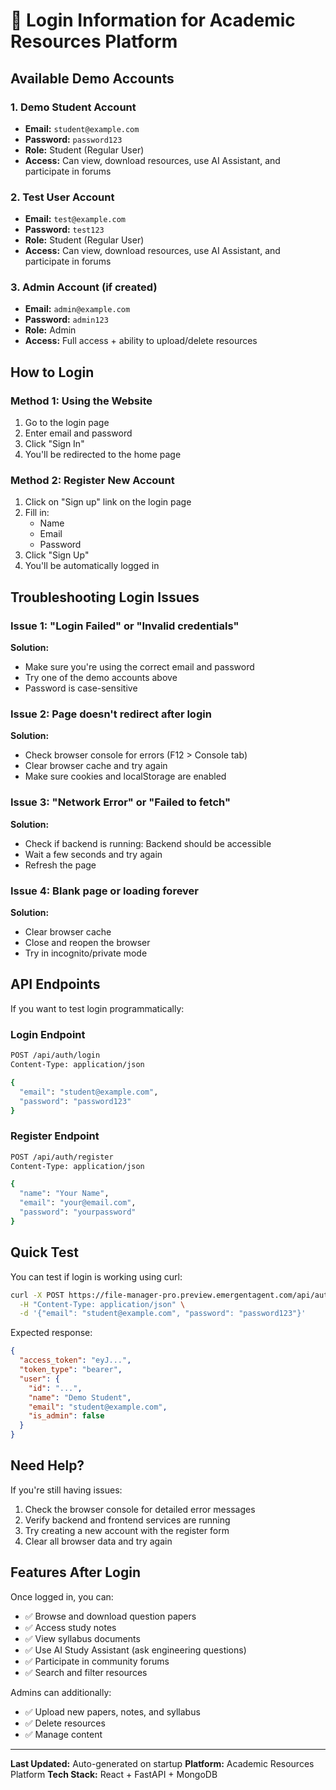 # 🔐 Login Information for Academic Resources Platform

## Available Demo Accounts

### 1. Demo Student Account
- **Email:** `student@example.com`
- **Password:** `password123`
- **Role:** Student (Regular User)
- **Access:** Can view, download resources, use AI Assistant, and participate in forums

### 2. Test User Account
- **Email:** `test@example.com`  
- **Password:** `test123`
- **Role:** Student (Regular User)
- **Access:** Can view, download resources, use AI Assistant, and participate in forums

### 3. Admin Account (if created)
- **Email:** `admin@example.com`
- **Password:** `admin123`
- **Role:** Admin
- **Access:** Full access + ability to upload/delete resources

## How to Login

### Method 1: Using the Website
1. Go to the login page
2. Enter email and password
3. Click "Sign In"
4. You'll be redirected to the home page

### Method 2: Register New Account
1. Click on "Sign up" link on the login page
2. Fill in:
   - Name
   - Email
   - Password
3. Click "Sign Up"
4. You'll be automatically logged in

## Troubleshooting Login Issues

### Issue 1: "Login Failed" or "Invalid credentials"
**Solution:**
- Make sure you're using the correct email and password
- Try one of the demo accounts above
- Password is case-sensitive

### Issue 2: Page doesn't redirect after login
**Solution:**
- Check browser console for errors (F12 > Console tab)
- Clear browser cache and try again
- Make sure cookies and localStorage are enabled

### Issue 3: "Network Error" or "Failed to fetch"
**Solution:**
- Check if backend is running: Backend should be accessible
- Wait a few seconds and try again
- Refresh the page

### Issue 4: Blank page or loading forever
**Solution:**
- Clear browser cache
- Close and reopen the browser
- Try in incognito/private mode

## API Endpoints

If you want to test login programmatically:

### Login Endpoint
```bash
POST /api/auth/login
Content-Type: application/json

{
  "email": "student@example.com",
  "password": "password123"
}
```

### Register Endpoint
```bash
POST /api/auth/register
Content-Type: application/json

{
  "name": "Your Name",
  "email": "your@email.com",
  "password": "yourpassword"
}
```

## Quick Test

You can test if login is working using curl:

```bash
curl -X POST https://file-manager-pro.preview.emergentagent.com/api/auth/login \
  -H "Content-Type: application/json" \
  -d '{"email": "student@example.com", "password": "password123"}'
```

Expected response:
```json
{
  "access_token": "eyJ...",
  "token_type": "bearer",
  "user": {
    "id": "...",
    "name": "Demo Student",
    "email": "student@example.com",
    "is_admin": false
  }
}
```

## Need Help?

If you're still having issues:
1. Check the browser console for detailed error messages
2. Verify backend and frontend services are running
3. Try creating a new account with the register form
4. Clear all browser data and try again

## Features After Login

Once logged in, you can:
- ✅ Browse and download question papers
- ✅ Access study notes
- ✅ View syllabus documents
- ✅ Use AI Study Assistant (ask engineering questions)
- ✅ Participate in community forums
- ✅ Search and filter resources

Admins can additionally:
- ✅ Upload new papers, notes, and syllabus
- ✅ Delete resources
- ✅ Manage content

---

**Last Updated:** Auto-generated on startup
**Platform:** Academic Resources Platform
**Tech Stack:** React + FastAPI + MongoDB
